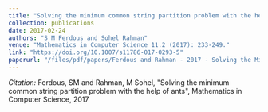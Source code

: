 ```yaml
---
title: "Solving the minimum common string partition problem with the help of ants"
collection: publications
date: 2017-02-24
authors: "S M Ferdous and Sohel Rahman"
venue: "Mathematics in Computer Science 11.2 (2017): 233-249."
link: "https://doi.org/10.1007/s11786-017-0293-5"
paperurl: "/files/pdf/papers/Ferdous and Rahman - 2017 - Solving the Minimum Common String Partition Problem with the Help of Ants.pdf"
---
```

*Citation:* Ferdous, SM and Rahman, M Sohel, "Solving the minimum common string partition problem with the help of ants", Mathematics in Computer Science, 2017
